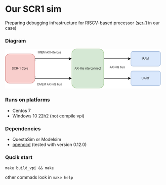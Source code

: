 # Our SCR1 sim

Preparing debugging infrastructure for RISCV-based processor ([scr-1](https://github.com/syntacore/scr1) in our case)

### Diagram
![](docs/schem_drawio.png)

### Runs on platforms
- Centos 7 
- Windows 10 22h2 (not compile vpi)

### Dependencies
- QuestaSim or Modelsim
- [openocd](https://openocd.org/) (tested with version 0.12.0)

### Qucik start
```
make build_vpi && make
```
other commads look  in `make help`